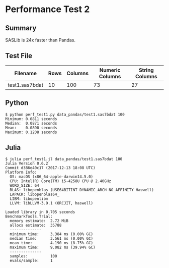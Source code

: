 # Performance Test 2

## Summary

SASLib is 24x faster than Pandas.

## Test File

Filename      |Rows|Columns|Numeric Columns|String Columns
--------------|----|-------|---------------|--------------
test1.sas7bdat|10  |100    |73             |27

## Python
```
$ python perf_test1.py data_pandas/test1.sas7bdat 100
Minimum: 0.0811 seconds
Median:  0.0871 seconds
Mean:    0.0890 seconds
Maximum: 0.1208 seconds
```

## Julia
```
$ julia perf_test1.jl data_pandas/test1.sas7bdat 100
Julia Version 0.6.2
Commit d386e40c17 (2017-12-13 18:08 UTC)
Platform Info:
  OS: macOS (x86_64-apple-darwin14.5.0)
  CPU: Intel(R) Core(TM) i5-4258U CPU @ 2.40GHz
  WORD_SIZE: 64
  BLAS: libopenblas (USE64BITINT DYNAMIC_ARCH NO_AFFINITY Haswell)
  LAPACK: libopenblas64_
  LIBM: libopenlibm
  LLVM: libLLVM-3.9.1 (ORCJIT, haswell)

Loaded library in 0.705 seconds
BenchmarkTools.Trial: 
  memory estimate:  2.72 MiB
  allocs estimate:  35788
  --------------
  minimum time:     3.384 ms (0.00% GC)
  median time:      3.561 ms (0.00% GC)
  mean time:        4.190 ms (8.75% GC)
  maximum time:     9.082 ms (39.94% GC)
  --------------
  samples:          100
  evals/sample:     1
```
